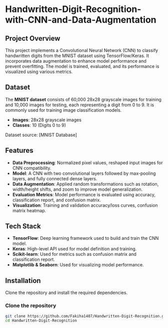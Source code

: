 # Handwritten-Digit-Recognition-with-CNN-and-Data-Augmentation

## Project Overview

This project implements a Convolutional Neural Network (CNN) to classify handwritten digits from the MNIST dataset using TensorFlow/Keras. It incorporates data augmentation to enhance model performance and prevent overfitting. The model is trained, evaluated, and its performance is visualized using various metrics.

## Dataset

The **MNIST dataset** consists of 60,000 28x28 grayscale images for training and 10,000 images for testing, each representing a digit from 0 to 9. It is commonly used for training image classification models.

- **Images**: 28x28 grayscale images
- **Classes**: 10 (Digits 0 to 9)

Dataset source: [MNIST Database]

## Features

- **Data Preprocessing**: Normalized pixel values, reshaped input images for CNN compatibility.
- **Model**: A CNN with two convolutional layers followed by max-pooling layers, and fully connected dense layers.
- **Data Augmentation**: Applied random transformations such as rotation, width/height shifts, and zoom to improve model generalization.
- **Evaluation Metrics**: Model performance is evaluated using accuracy, classification report, and confusion matrix.
- **Visualization**: Training and validation accuracy/loss curves, confusion matrix heatmap.

## Tech Stack

- **TensorFlow**: Deep learning framework used to build and train the CNN model.
- **Keras**: High-level API used for model definition and training.
- **Scikit-learn**: Used for metrics such as confusion matrix and classification report.
- **Matplotlib & Seaborn**: Used for visualizing model performance.

## Installation

Clone the repository and install the required dependencies.

### Clone the repository

```bash
git clone https://github.com/Fakiha1407/Handwritten-Digit-Recognition.git
cd Handwritten-Digit-Recognition
